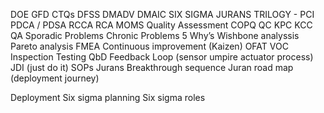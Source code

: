 
DOE
GFD
CTQs
DFSS
DMADV
DMAIC
SIX SIGMA
JURANS TRILOGY - PCI
PDCA / PDSA
RCCA
RCA
MOMS
Quality Assessment 
COPQ
QC 
KPC
KCC
QA
Sporadic Problems
Chronic Problems
5 Why’s 
Wishbone analyssis
Pareto analysis
FMEA
Continuous improvement (Kaizen)
OFAT
VOC
Inspection
Testing
QbD 
Feedback Loop (sensor umpire actuator process)
JDI (just do it)
SOPs
Jurans Breakthrough sequence
Juran road map (deployment journey)

Deployment
Six sigma planning
Six sigma roles








